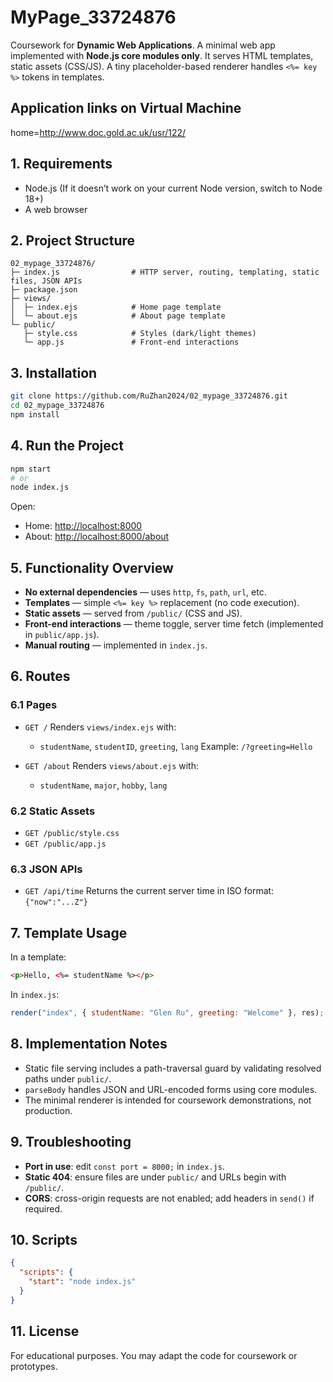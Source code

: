 # MyPage_33724876

Coursework for **Dynamic Web Applications**.
A minimal web app implemented with **Node.js core modules only**. It serves HTML templates, static assets (CSS/JS). A tiny placeholder-based renderer handles `<%= key %>` tokens in templates.

## Application links on Virtual Machine
home=http://www.doc.gold.ac.uk/usr/122/

## 1. Requirements

* Node.js (If it doesn’t work on your current Node version, switch to Node 18+)
* A web browser

## 2. Project Structure

```
02_mypage_33724876/
├─ index.js                # HTTP server, routing, templating, static files, JSON APIs
├─ package.json
├─ views/
│  ├─ index.ejs            # Home page template
│  └─ about.ejs            # About page template
└─ public/
   ├─ style.css            # Styles (dark/light themes)
   └─ app.js               # Front-end interactions
```

## 3. Installation

```bash
git clone https://github.com/RuZhan2024/02_mypage_33724876.git
cd 02_mypage_33724876
npm install
```

## 4. Run the Project

```bash
npm start
# or
node index.js
```

Open:

* Home:  [http://localhost:8000](http://localhost:8000)
* About: [http://localhost:8000/about](http://localhost:8000/about)

## 5. Functionality Overview

* **No external dependencies** — uses `http`, `fs`, `path`, `url`, etc.
* **Templates** — simple `<%= key %>` replacement (no code execution).
* **Static assets** — served from `/public/` (CSS and JS).
* **Front-end interactions** — theme toggle, server time fetch (implemented in `public/app.js`).
* **Manual routing** — implemented in `index.js`.

## 6. Routes

### 6.1 Pages

* `GET /`
  Renders `views/index.ejs` with:

  * `studentName`, `studentID`, `greeting`, `lang`
    Example: `/?greeting=Hello`

* `GET /about`
  Renders `views/about.ejs` with:

  * `studentName`, `major`, `hobby`, `lang`

### 6.2 Static Assets

* `GET /public/style.css`
* `GET /public/app.js`

### 6.3 JSON APIs

* `GET /api/time`
  Returns the current server time in ISO format: `{"now":"...Z"}`

## 7. Template Usage

In a template:

```html
<p>Hello, <%= studentName %></p>
```

In `index.js`:

```js
render("index", { studentName: "Glen Ru", greeting: "Welcome" }, res);
```

## 8. Implementation Notes

* Static file serving includes a path-traversal guard by validating resolved paths under `public/`.
* `parseBody` handles JSON and URL-encoded forms using core modules.
* The minimal renderer is intended for coursework demonstrations, not production.

## 9. Troubleshooting

* **Port in use**: edit `const port = 8000;` in `index.js`.
* **Static 404**: ensure files are under `public/` and URLs begin with `/public/`.
* **CORS**: cross-origin requests are not enabled; add headers in `send()` if required.

## 10. Scripts

```json
{
  "scripts": {
    "start": "node index.js"
  }
}
```

## 11. License
For educational purposes. You may adapt the code for coursework or prototypes.
